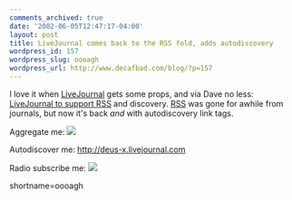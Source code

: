 ```yaml
---
comments_archived: true
date: '2002-06-05T12:47:17-04:00'
layout: post
title: LiveJournal comes back to the RSS fold, adds autodiscovery
wordpress_id: 157
wordpress_slug: oooagh
wordpress_url: http://www.decafbad.com/blog/?p=157
---
```

<p>I love it when <a href="http://www.decafbad.com/twiki/bin/view/Main/LiveJournal">LiveJournal</a> gets some props, and via Dave no less:  <a href="http://scriptingnews.userland.com/liveJournalRssDiscovery">LiveJournal to support <a href="http://www.decafbad.com/twiki/bin/view/Main/RSS">RSS</a> and discovery.</a>  <a href="http://www.decafbad.com/twiki/bin/view/Main/RSS">RSS</a> was gone for awhile from journals, but now it's back <i>and</i> with autodiscovery link tags.</p>
<p>Aggregate me: <a href="http://deus-x.livejournal.com/rss"><img src="http://www.decafbad.com/images/xml.gif"></a></p>
<p>Autodiscover me: <a href="http://deus-x.livejournal.com">http://deus-x.livejournal.com</a></p>
<p>Radio subscribe me: <a href="http://127.0.0.1:5335/system/pages/subscriptions?url=http%3A%2F%2Fdeus-x.livejournal.com%2Frss"><img src="http://www.decafbad.com/images/xmlCoffeeCup.gif"></a><br />
</p>
<!--more-->
shortname=oooagh
